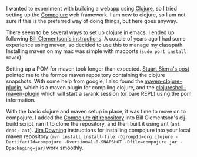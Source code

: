 <p>I wanted to experiment with building a webapp using <a href="http://clojure.org">Clojure</a>, so I tried setting up the <a href="http://en.wikibooks.org/wiki/Compojure">Compojure</a> web framework.  I am new to clojure, so I am not sure if this is the preferred way of doing things, but here goes anyway.</p>
<p>There seem to be several ways to set up clojure in emacs.  I ended up following <a href="http://bc.tech.coop/blog/081205.html">Bill Clementson's instructions</a>. A couple of years ago I had some experience using maven, so decided to use this to manage my classpath.  Installing maven on my mac was simple with macports (<code>sudo port install maven</code>).</p>
<p>Setting up a POM for maven took longer than expected.  <a href="http://stuartsierra.com/2009/09/04/cutting-edge-clojure-development-with-maven">Stuart Sierra's post</a> pointed me to the formos maven repository containing the clojure snapshots.  With some help from google, I also found the <a href="http://github.com/talios/clojure-maven-plugin/tree/master">maven-clojure-plugin</a>, which is a maven plugin for compiling clojure, and the <a href="http://github.com/fred-o/clojureshell-maven-plugin/tree/master">clojureshell-maven-plugin</a> which will start a swank session (or bare REPL) using the pom information.</p>
<p>With the basic clojure and maven setup in place, it was time to move on to compojure. I added the <a href="http://github.com/weavejester/compojure/tree/master">Compojure git repository</a> into Bill Clementson's clj-build script, ran it to clone the repository, and then built it using ant (<code>ant deps; ant</code>).  <a href="http://jimdowning.wordpress.com/2009/07/30/compojure-maven/">Jim Downing</a> instructions for installing compojure into your local maven repository (<code>mvn install:install-file -DgroupId=org.clojure -DartifactId=compojure -Dversion=1.0-SNAPSHOT -Dfile=compojure.jar -Dpackaging=jar</code>) work smoothly.</p>